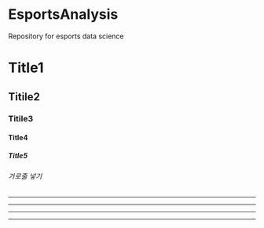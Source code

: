 # EsportsAnalysis
Repository for esports data science

# Title1
## Titile2
### Titile3
#### Title4
##### Title5
###### 가로줄 넣기
---
- - - -
****
* * *

